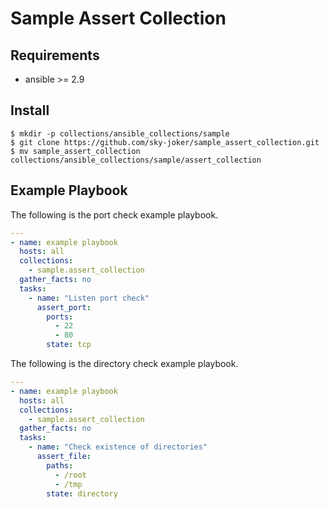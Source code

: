 # Sample Assert Collection

## Requirements

* ansible >= 2.9

## Install

```
$ mkdir -p collections/ansible_collections/sample
$ git clone https://github.com/sky-joker/sample_assert_collection.git
$ mv sample_assert_collection collections/ansible_collections/sample/assert_collection
```

## Example Playbook

The following is the port check example playbook.

```yaml
---
- name: example playbook
  hosts: all
  collections:
    - sample.assert_collection
  gather_facts: no
  tasks:
    - name: "Listen port check"
      assert_port:
        ports:
          - 22
          - 80
        state: tcp
```

The following is the directory check example playbook.

```yaml
---
- name: example playbook
  hosts: all
  collections:
    - sample.assert_collection
  gather_facts: no
  tasks:
    - name: "Check existence of directories"
      assert_file:
        paths:
          - /root
          - /tmp
        state: directory
```
